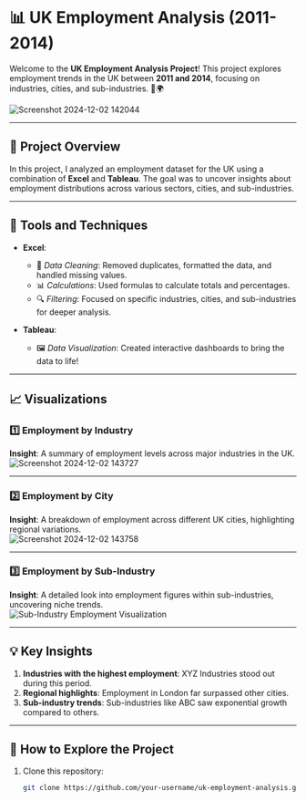 # 📊 UK Employment Analysis (2011-2014)

Welcome to the **UK Employment Analysis Project**! This project explores employment trends in the UK between **2011 and 2014**, focusing on industries, cities, and sub-industries. 🏢🌍

![Screenshot 2024-12-02 142044](https://github.com/user-attachments/assets/62995342-4ab3-4bdd-8eb1-d1cf89d7399f)

---

## 🚀 Project Overview

In this project, I analyzed an employment dataset for the UK using a combination of **Excel** and **Tableau**. The goal was to uncover insights about employment distributions across various sectors, cities, and sub-industries.

---

## 🔧 Tools and Techniques

- **Excel**:  
  - 🧹 *Data Cleaning*: Removed duplicates, formatted the data, and handled missing values.  
  - 📊 *Calculations*: Used formulas to calculate totals and percentages.  
  - 🔍 *Filtering*: Focused on specific industries, cities, and sub-industries for deeper analysis.  

- **Tableau**:  
  - 🖼️ *Data Visualization*: Created interactive dashboards to bring the data to life!

---

## 📈 Visualizations

### 1️⃣ Employment by Industry
**Insight**: A summary of employment levels across major industries in the UK.  
![Screenshot 2024-12-02 143727](https://github.com/user-attachments/assets/aed02e20-6cb0-4f7d-b6a0-0a1c6433f984)

---

### 2️⃣ Employment by City
**Insight**: A breakdown of employment across different UK cities, highlighting regional variations.  
![Screenshot 2024-12-02 143758](https://github.com/user-attachments/assets/12789c7c-cf9c-4f74-82c3-a0e99083f274)

---

### 3️⃣ Employment by Sub-Industry
**Insight**: A detailed look into employment figures within sub-industries, uncovering niche trends.  
![Sub-Industry Employment Visualization](https://via.placeholder.com/800x400.png?text=Sub-Industry+Visualization)

---

## 💡 Key Insights

1. **Industries with the highest employment**: XYZ Industries stood out during this period.  
2. **Regional highlights**: Employment in London far surpassed other cities.  
3. **Sub-industry trends**: Sub-industries like ABC saw exponential growth compared to others.

---

## 🌟 How to Explore the Project

1. Clone this repository:  
   ```bash
   git clone https://github.com/your-username/uk-employment-analysis.git
